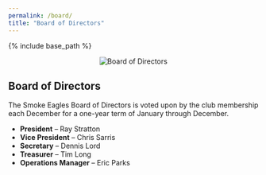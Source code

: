 ```yaml
---
permalink: /board/
title: "Board of Directors"
---
```


{% include base_path %}

<center><img src="{{ base_path }}/images/se/Meeting.jpg" alt="Board of Directors" /></center>

## Board of Directors

The Smoke Eagles Board of Directors is voted upon by the club membership each December for a one-year term of January through December.

<ul>
    <li><strong>President</strong> – Ray Stratton</li>
    <li><strong>Vice President</strong> – Chris Sarris</li>
    <li><strong>Secretary</strong> – Dennis Lord</li>
    <li><strong>Treasurer</strong> – Tim Long</li>
    <li><strong>Operations Manager</strong> – Eric Parks</li>
</ul>